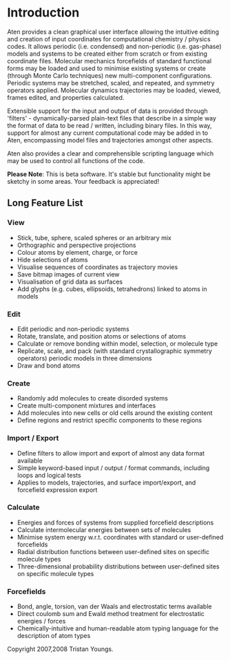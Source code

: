 # Introduction #
Aten provides a clean graphical user interface allowing the intuitive editing and creation of input coordinates for computational chemistry / physics codes. It allows periodic (i.e. condensed) and non-periodic (i.e. gas-phase) models and systems to be created either from scratch or from existing coordinate files. Molecular mechanics forcefields of standard functional forms may be loaded and used to minimise existing systems or create (through Monte Carlo techniques) new multi-component configurations. Periodic systems may be stretched, scaled, and repeated, and symmetry operators applied. Molecular dynamics trajectories may be loaded, viewed, frames edited, and properties calculated.

Extensible support for the input and output of data is provided through 'filters' - dynamically-parsed plain-text files that describe in a simple way the format of data to be read / written, including binary files. In this way, support for almost any current computational code may be added in to Aten, encompassing model files and trajectories amongst other aspects.

Aten also provides a clear and comprehensible scripting language which may be used to control all functions of the code.

**Please Note**: This is beta software. It's stable but functionality might be sketchy in some areas. Your feedback is appreciated!


## Long Feature List ##

### View ###
  * Stick, tube, sphere, scaled spheres or an arbitrary mix
  * Orthographic and perspective projections
  * Colour atoms by element, charge, or force
  * Hide selections of atoms
  * Visualise sequences of coordinates as trajectory movies
  * Save bitmap images of current view
  * Visualisation of grid data as surfaces
  * Add glyphs (e.g. cubes, ellipsoids, tetrahedrons) linked to atoms in models

### Edit ###
  * Edit periodic and non-periodic systems
  * Rotate, translate, and position atoms or selections of atoms
  * Calculate or remove bonding within model, selection, or molecule type
  * Replicate, scale, and pack (with standard crystallographic symmetry operators) periodic models in three dimensions
  * Draw and bond atoms

### Create ###
  * Randomly add molecules to create disorded systems
  * Create multi-component mixtures and interfaces
  * Add molecules into new cells or old cells around the existing content
  * Define regions and restrict specific components to these regions

### Import / Export ###
  * Define filters to allow import and export of almost any data format available
  * Simple keyword-based input / output / format commands, including loops and logical tests
  * Applies to models, trajectories, and surface import/export, and forcefield expression export

### Calculate ###
  * Energies and forces of systems from supplied forcefield descriptions
  * Calculate intermolecular energies between sets of molecules
  * Minimise system energy w.r.t. coordinates with standard or user-defined forcefields
  * Radial distribution functions between user-defined sites on specific molecule types
  * Three-dimensional probability distributions between user-defined sites on specific molecule types

### Forcefields ###
  * Bond, angle, torsion, van der Waals and electrostatic terms available
  * Direct coulomb sum and Ewald method treatment for electrostatic energies / forces
  * Chemically-intuitive and human-readable atom typing language for the description of atom types


Copyright 2007,2008 Tristan Youngs.